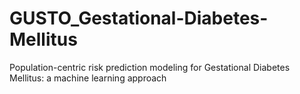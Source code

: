 # GUSTO_Gestational-Diabetes-Mellitus
Population-centric risk prediction modeling for Gestational Diabetes Mellitus: a machine learning approach 
